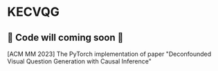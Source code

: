 # KECVQG
## 🥸 Code will coming soon 👋
[ACM MM 2023] The PyTorch implementation of paper "Deconfounded Visual Question Generation with Causal Inference"
